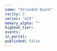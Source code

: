 ```yaml
---
name: "Stranded Quark"
rarity: 5
series: "ds9"
memory_alpha: ""
bigbook_tier:
events:
in_portal:
published: false
---
```

